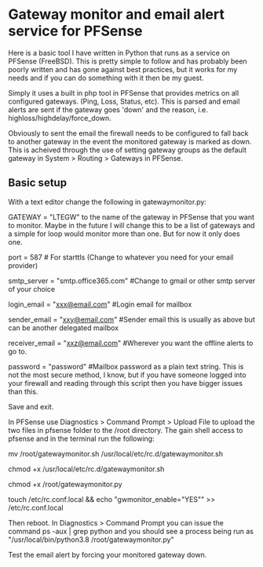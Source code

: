 # Gateway monitor and email alert service for PFSense

Here is a basic tool I have written in Python that runs as a service on PFSense (FreeBSD). This is pretty simple to follow and has probably been poorly written and has gone against best practices, but it works for my needs and if you can do something with it then be my guest.

Simply it uses a built in php tool in PFSense that provides metrics on all configured gateways. (Ping, Loss, Status, etc). This is parsed and email alerts are sent if the gateway goes 'down' and the reason, i.e. highloss/highdelay/force_down.

Obviously to sent the email the firewall needs to be configured to fall back to another gateway in the event the monitored gateway is marked as down. This is acheived through the use of setting gateway groups as the default gateway in System > Routing > Gateways in PFSense.

## Basic setup

With a text editor change the following in gatewaymonitor.py: 

GATEWAY = "LTEGW" to the name of the gateway in PFSense that you want to monitor. Maybe in the future I will change this to be a list of gateways and a simple for loop would monitor more than one. But for now it only does one.

port = 587  # For starttls (Change to whatever you need for your email provider)

smtp_server = "smtp.office365.com" #Change to gmail or other smtp server of your choice

login_email = "xxx@email.com" #Login email for mailbox

sender_email = "xxy@email.com" #Sender email this is usually as above but can be another delegated mailbox

receiver_email = "xxz@email.com" #Wherever you want the offline alerts to go to.

password = "password" #Mailbox password as a plain text string. This is not the most secure method, I know, but if you have someone logged into your firewall and reading through this script then you have bigger issues than this.

Save and exit. 

In PFSense use Diagnostics > Command Prompt > Upload File to upload the two files in pfsense folder to the /root directory. The gain shell access to pfsense and in the terminal run the following:

mv /root/gatewaymonitor.sh /usr/local/etc/rc.d/gatewaymonitor.sh

chmod +x /usr/local/etc/rc.d/gatewaymonitor.sh

chmod +x /root/gatewaymonitor.py

touch /etc/rc.conf.local && echo "gwmonitor_enable=\"YES\"" >> /etc/rc.conf.local

Then reboot. In Diagnostics > Command Prompt you can issue the command ps -aux | grep python and you should see a process being run as "/usr/local/bin/python3.8 /root/gatewaymonitor.py"

Test the email alert by forcing your monitored gateway down.
